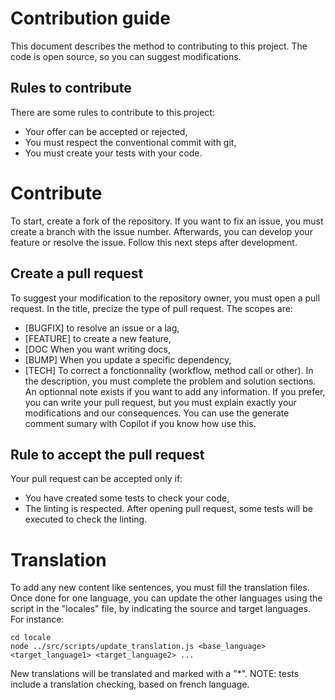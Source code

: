 # Contribution guide

This document describes the method to contributing to this project. The code is open source, so you can suggest modifications.

## Rules to contribute

There are some rules to contribute to this project:

- Your offer can be accepted or rejected,
- You must respect the conventional commit with git,
- You must create your tests with your code.

# Contribute
To start, create a fork of the repository. If you want to fix an issue, you must create a branch with the issue number.
Afterwards, you can develop your feature or resolve the issue. Follow this next steps after development.

## Create a pull request
To suggest your modification to the repository owner, you must open a pull request. In the title, precize the type of pull request. The scopes are:
- [BUGFIX] to resolve an issue or a lag,
- [FEATURE] to create a new feature,
- [DOC When you want writing docs,
- [BUMP] When you update a specific dependency,
- [TECH] To correct a fonctionnality (workflow, method call or other).
In the description, you must complete the problem and solution sections. An optionnal note exists if you want to add any information.
If you prefer, you can write your pull request, but you must explain exactly your modifications and our consequences. You can use the generate comment sumary with Copilot if you know how use this.

## Rule to accept the pull request
Your pull request can be accepted only if:
- You have created some tests to check your code,
- The linting is respected.
After opening pull request, some tests will be executed to check the linting.

# Translation
To add any new content like sentences, you must fill the translation files. Once done for one language, you can update the other languages using the script in the "locales" file, by indicating the source and target languages. For instance:
```shell
cd locale
node ../src/scripts/update_translation.js <base_language> <target_language1> <target_language2> ...
```
New translations will be translated and  marked with a "*".
NOTE: tests include a translation checking, based on french language.
